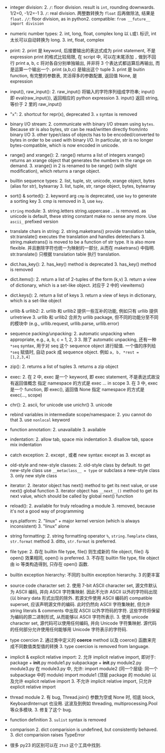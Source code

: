 - integer division:
    2. `/`: floor division. result is `int`, rounding downwards.
       1/2=0, -1/2=-1
    3. `/`: real division. 两整数转换为 `float` 后再做除法, 结果是 `float.`
       `//`: floor division, as in python2.
    compatible: `from __future__ import division`

- numeric number types:
    2. int, long, float, complex
       long 以 `L`或`l` 标识, int 太长可以自动转换为 long.
    3. int, float, complex

- print:
    2. print 是 keyword, 后接要输出的表达式成为 print statement, 不是 expression
       print 的格式比较局限, 在 script 中, 可以在末尾添加 `,` 做到不回行
       print a, b, c 将对各自分别单独输出, 并非将 3 个表达式都运算后再输出, 而是运算一个输出一个.
       print (a,b,c) 是输出这个 tuple
    3. print 是 buitin function, 有完整的参数表, 灵活得多的参数配置, 返回值 None, 是 expression

- input(), raw_input():
    2. raw_input() 将输入的字符序列组成字符串; input() 即 eval(raw_input()), 返回相应的 python expression
    3. input() 返回 string, 等价于 2 里的 raw_input()

- "`x`":
    2. shortcut for repr(x), deprecated
    3. `x` syntax is removed

- binary I/O stream:
    2. communicate with binary I/O stream using `bytes`. Because str is also bytes, str can be read/written directly from/into binary I/O
    3. other type/class of objects has to be encoded/converted to bytes in order to be used with binary I/O. In particular, str is no longer bytes-compatible, which is now encoded in unicode.

- range() and xrange():
    2. range() returns a list of integers
       xrange() returns an xrange object that generates the numbers in the range on demand.
    3. xrange() in 2 is renamed to be range() (with slight modification), which returns a range object.

- builtin sequence types:
    2. list, tuple, str, unicode, xrange object, bytes (alias for str), bytearray
    3. list, tuple, str, range object, bytes, bytearray

- sort() & sorted():
    2. keyword arg `cmp` is deprecated, use `key` to generate a sorting key
    3. cmp is removed in 3, use `key`.

- `string` module:
    3. string.letters string.uppercase ... is removed. as unicode is default, these string constant make no sense any more. Use `ascii_` prefixed version

- translate chars in string:
    2. string.maketrans() provide translation table, str.translate() executes the translation and handles deletechars
    3. string.maketrans() is moved to be a function of str type. It is also more flexible. 并且删除字符也统一为映射的一部分, 从而在 maketrans() 中指明. str.translate() 只根据 translation table 执行 translation.


- dict.has_key():
    2. has_key() method is deprecated
    3. has_key() method is removed

- dict.items():
    2. return a list of 2-tuples of the form (k,v)
    3. return a view of dictionary, which is a set-like object. 对应于 2 中的 viewitems()

- dict.keys():
    2. return a list of keys
    3. return a view of keys in dictionary, which is a set-like object

- urllib & urllib2:
    2. urllib 和 urllib2 提供一些互补的功能, 例如只有 urllib 提供 urlretrieve
    3. urllib 和 urllib2 合并为 urllib package, 但不同的功能分至不同的模块中 (e.g., urllib.request, urllib.parse, urllib.error)

- sequence packing/unpacking:
    2. automatic unpacking when appropriate, e.g., a, b, c = 1, 2, 3
    3. 除了 automatic unpacking, 还有一种 `*seq` syntax, 用于对 seq 这个 sequence object 进行赋值. 一个值的序列给 `*seq` 赋值时, 自动 pack 成 sequence object. 例如 `a, b, *rest = [1,2,3,4]`

- zip():
    2. returns a list of tuples
    3. returns a zip object

- exec:
    2. 在 2 中, exec 是一个 keyword, 即 exec statement, 不是表达式故没有返回值概念
       指定 namespace 的方式是 exec ... in scope
    3. 在 3 中, exec 是一个 function, 即 exec(), 返回值 None
       指定 namespace 的方式是 exec(..., scope)

- chr():
    2. ascii, for unicode use unichr()
    3. unicode

- rebind variables in intermediate scope/namespace:
    2. you cannot do that
    3. use `nonlocal` keyword

- function annotation:
    2. unavailable
    3. available

- indentation:
    2. allow tab, space mix indentation
    3. disallow tab, space mix indentation

- catch exception:
    2. except <exception>, <ref> 或者 new syntax: except <exception> as <ref>
    3. except <exception> as <ref>

- old-style and new-style classes:
    2. old-style class by default. to get new-style class use `__metaclass__ = type` or subclass a new-style class
    3. only new style class

- iterator:
    2. iterator object has next() method to get its next value, or use next() global function
    3. iterator object has `__next__()` method to get its next value, which should be called by global next() function

- reload():
    2. available for truly reloading a module
    3. removed, because it's not a good way of programming

- sys.platform:
    2. "linux" + major kernel version (which is always inconsistent)
    3. "linux" alone

- string formatting:
    2. string formatting operator `%`, `string.Template` class, `str.format` method
    3. ditto, `str.format` is preferred.

- file type:
    2. 存在 builtin file type, file() 则生成新的 file object, file() 与 open() 效果相同, open() is preferred.
    3. 不存在 builtin file type, file object 由 io 等类构造得到, 只存在 open() 函数.

- builtin exception hierarchy:
    不同的 builtin exception hierarchy. 3 的更丰富

- source code character set:
    2. 使用 7-bit ASCII character set, 源文件默认为 ASCII 编码, 并向 ASCII 字符集映射. 因此不允许 ASCII 以外的字符码出现 (以 binary data 形式出现的除外. 若源文件使用 ASCII 编码的 compatible superset, 应该声明源文件的编码. 此时仍然向 ASCII 字符集映射, 但允许 string literals & comments 中出现 ASCII 以外字符码的字符. 这些字符将保留为编码的原二进制形式, 从而能够以 ASCII 字符所表示.
    3. 使用 unicode character set, 源代码可以使用任何编码, 并向 Unicode 字符集映射. 源代码的任何部分允许使用任何能够用 Unicode 字符表示的字符码.

- type coercion
    2. 通过类中定义的 __coerce__ method 以及 coerce() 函数来完成不同数值类型值的转换
    3. type coercion is removed from language.

- implicit & explicit relative import:
    2. 允许 implicit relative import, 即对于:
        package +
            __init__.py
            module1.py
            subpackage +
                __init__.py
                module2.py
                module3.py
        在 module3.py 中, 允许:
            import module2 (同一个层级: 同一个 subpackage 中的 module)
            import module1 (顶层 package 的 module)
       以及允许 explicit relative import
    3. 不允许 implicit relative import, 只允许 explicit relative import

- thread module
    2. 有 bug, Thread.join() 参数为空或 None 时, 彻底 block, KeyboardInterrupt 也没用. 这波及到例如 threading, multiprocessing.Pool 等众多模块.
    3. 修复了这个 bug.
- function definition
    3. `sulist` syntax is removed
- comparison
    2. dict comparision is undefined, but consistently behaved.
    3. dict comparision raises TypeError
- 很多 py23 的区别可以在 `2to3` 这个工具中找到.
